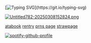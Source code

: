 [![Typing SVG](https://readme-typing-svg.demolab.com?font=IM+Fell+DW+Pica&weight=500&size=18&duration=1000&pause=1500&color=8599A0&center=true&width=435&lines=and+if+dreams+can+come+true%2C;what+does+that+say+about+nightmares%3F;i%E2%80%99ll+stay+awake+tonight.)](https://git.io/typing-svg)

[![Untitled782-20250308152824.png](https://i.postimg.cc/44QXtGs1/Untitled782-20250308152824.png)](https://postimg.cc/bddXcKGG)

[atabook](https://4saken.atabook.org) [rentry](https://rentry.co/babble) [prns page](https://en.pronouns.page/@velvian) [strawpage](https://doublefedora.straw.page/)

[![spotify-github-profile](https://spotify-github-profile.kittinanx.com/api/view?uid=316jynlqyyw2teijbwdr2dzem624&cover_image=true&theme=novatorem&show_offline=false&background_color=121212&interchange=false&bar_color=cbf0ff&bar_color_cover=false)](https://github.com/kittinan/spotify-github-profile)
⠀⠀ ⠀⠀⠀ ⠀⠀⠀⠀ ⠀⠀⠀ ⠀⠀⠀⠀ ⠀⠀⠀ ⠀⠀⠀⠀ ⠀⠀⠀ ⠀⠀⠀⠀ ⠀⠀⠀ ⠀⠀⠀⠀ ⠀⠀⠀ ⠀⠀
